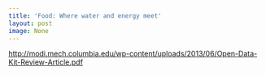 ```yaml
---
title: 'Food: Where water and energy meet'
layout: post
image: None
---
```




http://modi.mech.columbia.edu/wp-content/uploads/2013/06/Open-Data-Kit-Review-Article.pdf
